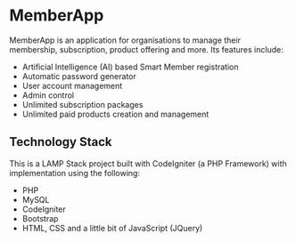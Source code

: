 # MemberApp
MemberApp is an application for organisations to manage their membership, subscription, product offering and more. Its features include:
- Artificial Intelligence (AI) based Smart Member registration
- Automatic password generator
- User account management
- Admin control
- Unlimited subscription packages
- Unlimited paid products creation  and management
## Technology Stack
This is a LAMP Stack project built with CodeIgniter (a PHP Framework) with implementation using the following:
- PHP
- MySQL
- CodeIgniter
- Bootstrap
- HTML, CSS and a little bit of JavaScript (JQuery)
